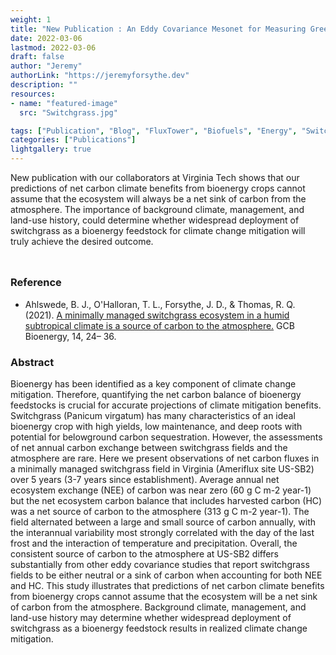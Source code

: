 ```yaml
---
weight: 1
title: "New Publication : An Eddy Covariance Mesonet for Measuring Greenhouse Gas Fluxes in Coastal South Carolina"
date: 2022-03-06
lastmod: 2022-03-06
draft: false
author: "Jeremy"
authorLink: "https://jeremyforsythe.dev"
description: ""
resources:
- name: "featured-image"
  src: "Switchgrass.jpg"

tags: ["Publication", "Blog", "FluxTower", "Biofuels", "Energy", "Switchgrass"]
categories: ["Publications"]
lightgallery: true
---
```


New publication with our collaborators at Virginia Tech shows that our predictions of net carbon climate benefits from bioenergy crops cannot assume that the ecosystem will always be a net sink of carbon from the atmosphere. The importance of background climate, management, and land-use history, could determine whether widespread deployment of switchgrass as a bioenergy feedstock for climate change mitigation will truly achieve the desired outcome.


<!--more-->

<p align="center" style="margin-top:1.25cm;"><i class='fas fa-tree'></i><i class='fas fa-tree'></i><i class='fas fa-tree'></i></p>

### Reference

<ul>
<li> Ahlswede, B. J., O'Halloran, T. L., Forsythe, J. D., & Thomas, R. Q. (2021). <a href="https://onlinelibrary.wiley.com/doi/10.1111/gcbb.12897" target="_blank"> A minimally managed switchgrass ecosystem in a humid subtropical climate is a source of carbon to the atmosphere.</a> GCB Bioenergy, 14, 24– 36.</li>
</ul> 

### Abstract

Bioenergy has been identified as a key component of climate change mitigation. Therefore, quantifying the net carbon balance of bioenergy feedstocks is crucial for accurate projections of climate mitigation benefits. Switchgrass (Panicum virgatum) has many characteristics of an ideal bioenergy crop with high yields, low maintenance, and deep roots with potential for belowground carbon sequestration. However, the assessments of net annual carbon exchange between switchgrass fields and the atmosphere are rare. Here we present observations of net carbon fluxes in a minimally managed switchgrass field in Virginia (Ameriflux site US-SB2) over 5 years (3-7 years since establishment). Average annual net ecosystem exchange (NEE) of carbon was near zero (60 g C m-2 year-1) but the net ecosystem carbon balance that includes harvested carbon (HC) was a net source of carbon to the atmosphere (313 g C m-2 year-1). The field alternated between a large and small source of carbon annually, with the interannual variability most strongly correlated with the day of the last frost and the interaction of temperature and precipitation. Overall, the consistent source of carbon to the atmosphere at US-SB2 differs substantially from other eddy covariance studies that report switchgrass fields to be either neutral or a sink of carbon when accounting for both NEE and HC. This study illustrates that predictions of net carbon climate benefits from bioenergy crops cannot assume that the ecosystem will be a net sink of carbon from the atmosphere. Background climate, management, and land-use history may determine whether widespread deployment of switchgrass as a bioenergy feedstock results in realized climate change mitigation.

<p align="center" style="margin-top:1.25cm;"><i class='fas fa-tree'></i><i class='fas fa-tree'></i><i class='fas fa-tree'></i></p>
